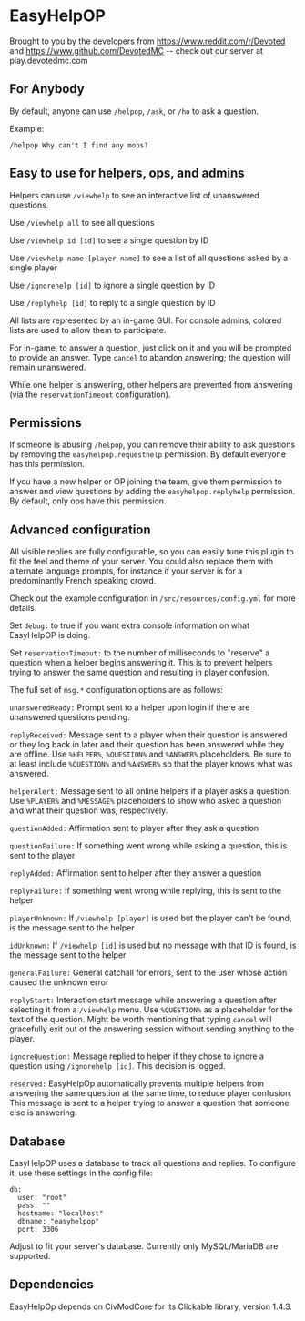 # EasyHelpOP

Brought to you by the developers from https://www.reddit.com/r/Devoted and https://www.github.com/DevotedMC -- check out our server at play.devotedmc.com

## For Anybody

By default, anyone can use `/helpop`, `/ask`, or `/ho` to ask a question.

Example:

    /helpop Why can't I find any mobs?

## Easy to use for helpers, ops, and admins

Helpers can use `/viewhelp` to see an interactive list of unanswered questions.

Use `/viewhelp all` to see all questions

Use `/viewhelp id [id]` to see a single question by ID

Use `/viewhelp name [player name]` to see a list of all questions asked by a single player

Use `/ignorehelp [id]` to ignore a single question by ID

Use `/replyhelp [id]` to reply to a single question by ID

All lists are represented by an in-game GUI. For console admins, colored lists are used to allow them to participate.

For in-game, to answer a question, just click on it and you will be prompted to provide an answer. Type `cancel` to abandon answering; the question will remain unanswered. 

While one helper is answering, other helpers are prevented from answering (via the `reservationTimeout` configuration). 

## Permissions

If someone is abusing `/helpop`, you can remove their ability to ask questions by removing the `easyhelpop.requesthelp` permission. By default everyone has this permission.

If you have a new helper or OP joining the team, give them permission to answer and view questions by adding
the `easyhelpop.replyhelp` permission. By default, only ops have this permission.

## Advanced configuration

All visible replies are fully configurable, so you can easily tune this plugin to fit the feel and theme of your server. You could also replace them with alternate language prompts, for instance if your server is for a predominantly French speaking crowd.

Check out the example configuration in `/src/resources/config.yml` for more details.

Set `debug:` to true if you want extra console information on what EasyHelpOP is doing.

Set `reservationTimeout:` to the number of milliseconds to "reserve" a question when a helper begins answering it. This is to prevent helpers trying to answer the same question and resulting in player confusion.

The full set of `msg.*` configuration options are as follows:

`unansweredReady:` Prompt sent to a helper upon login if there are unanswered questions pending.

`replyReceived:` Message sent to a player when their question is answered or they log back in later and their question has been answered while they are offline. Use `%HELPER%`, `%QUESTION%` and `%ANSWER%` placeholders. Be sure to at least include `%QUESTION%` and `%ANSWER%` so that the player knows what was answered.

`helperAlert:` Message sent to all online helpers if a player asks a question. Use `%PLAYER%` and `%MESSAGE%` placeholders to show who asked a question and what their question was, respectively.

`questionAdded:` Affirmation sent to player after they ask a question

`questionFailure:` If something went wrong while asking a question, this is sent to the player

`replyAdded:` Affirmation sent to helper after they answer a question

`replyFailure:` If something went wrong while replying, this is sent to the helper

`playerUnknown:` If `/viewhelp [player]` is used but the player can't be found, is the message sent to the helper

`idUnknown:` If `/viewhelp [id]` is used but no message with that ID is found, is the message sent to the helper

`generalFailure:` General catchall for errors, sent to the user whose action caused the unknown error

`replyStart:` Interaction start message while answering a question after selecting it from a `/viewhelp` menu. Use `%QUESTION%` as a placeholder for the text of the question. Might be worth mentioning that typing `cancel` will gracefully exit out of the answering session without sending anything to the player.

`ignoreQuestion:` Message replied to helper if they chose to ignore a question using `/ignorehelp [id]`. This decision is logged.

`reserved:` EasyHelpOp automatically prevents multiple helpers from answering the same question at the same time, to reduce player confusion. This message is sent to a helper trying to answer a question that someone else is answering.

## Database

EasyHelpOP uses a database to track all questions and replies. To configure it, use these settings in the config file:

    db:
      user: "root"
      pass: ""
      hostname: "localhost"
      dbname: "easyhelpop"
      port: 3306

Adjust to fit your server's database. Currently only MySQL/MariaDB are supported.

## Dependencies

EasyHelpOp depends on CivModCore for its Clickable library, version 1.4.3.
